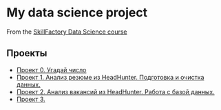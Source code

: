 # My data science project
From the [SkillFactory Data Science course](https://skillfactory.ru/data-scientist)

## Проекты

* [Проект 0. Угадай число](https://github.com/Delelel/Project_0)
* [Проект 1. Анализ резюме из HeadHunter. Подготовка и очистка данных.](https://github.com/Delelel/Project_1)
* [Проект 2. Анализ вакансий из HeadHunter. Работа с базой данных.](https://github.com/Delelel/Project_2)
* [Проект 3.](https://github.com/Delelel/Project_3)
